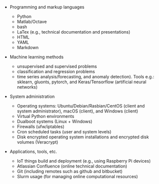 - Programming and markup languages
    - Python
    - Matlab/Octave
    - bash
    - LaTex (e.g., technical documentation and presentations)
    - HTML 
    - YAML
    - Markdown

- Machine learning methods
    - unsupervised and supervised problems
    - classification and regression problems
    - time series analysis/forecasting, and anomaly detection). Tools e.g.: sklearn, gluonts, pytorch, and Keras/Tensorflow (artificial neural networks)
- System administration
    - Operating systems: Ubuntu/Debian/Rasbian/CentOS (client and system administrator), macOS (client), and Windows (client)
    - Virtual Python environments
    - Dualboot systems (Linux + Windows)
    - Firewalls (ufw/iptables)
    - Cron scheduled tasks (user and system levels)
    - Disk encrypted operating system installations and encrypted disk volumes (Veracrypt)
- Applications, tools, etc.
     - IoT things build and deployment (e.g., using Raspberry Pi devices)
     - Atlassian Confluence (online technical documentation)
     - Git (including remotes such as github and bitbucket)
     - Slurm usage (for managing online computational resources)
     
